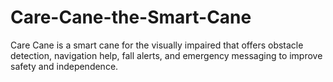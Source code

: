 # Care-Cane-the-Smart-Cane
Care Cane is a smart cane for the visually impaired that offers obstacle detection, navigation help, fall alerts, and emergency messaging to improve safety and independence.

